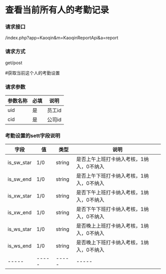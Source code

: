 # 查看当前所有人的考勤记录
### **请求接口**
/index.php?app=Kaoqin&m=KaoqinReportApi&a=report

### **请求方式**
get/post

#获取当前这个人的考勤设置
### **请求参数**

| 参数名称  |必填|     说明      |
|------|-----|------|
| uid | 是 |   员工id   |
| cid     | 是 |   公司id   |


### **考勤设置的sett字段说明**
|字段       |值             |类型    |说明           |
| --------- |--------      |--------|--------       |
|is_sw_star     |1/0 |string |是否上午上班打卡纳入考核，1纳入，0不纳入   |
|is_sw_end     |1/0 |string |是否上午下班打卡纳入考核，1纳入，0不纳入   |
|is_xw_star     |1/0 |string |是否下午上班打卡纳入考核，1纳入，0不纳入   |
|is_xw_end     |1/0 |string |是否下午下班打卡纳入考核，1纳入，0不纳入    |
|is_ws_star     |1/0 |string |是否晚上上班打卡纳入考核，1纳入，0不纳入     |
|is_ws_end     |1/0 |string |是否晚上下班打卡纳入考核，1纳入，0不纳入     |
|-----      |-----         |-----  |-----     

